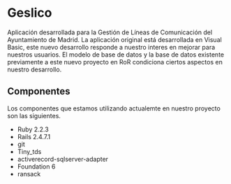 # Geslico

Aplicación desarrollada para la Gestión de Líneas de Comunicación del Ayuntamiento de Madrid. La aplicación original está desarrollada en Visual Basic, este nuevo desarrollo responde a nuestro interes en mejorar para nuestros usuarios. 
El modelo de base de datos y la base de datos existente previamente a este nuevo proyecto en RoR condiciona ciertos aspectos en nuestro desarrollo. 

## Componentes  

Los componentes que estamos utilizando actualemte en nuestro proyecto son las siguientes. 
- Ruby 2.2.3
- Rails 2.4.7.1
- git
- Tiny_tds
- activerecord-sqlserver-adapter
- Foundation 6
- ransack 
